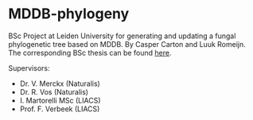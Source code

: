 # MDDB-phylogeny
BSc Project at Leiden University for generating and updating a fungal phylogenetic tree based on MDDB.
By Casper Carton and Luuk Romeijn. The corresponding BSc thesis can be found [here](https://www.universiteitleiden.nl/en/science/computer-science). 

Supervisors:
* Dr. V. Merckx (Naturalis)
* Dr. R. Vos (Naturalis)
* I. Martorelli MSc (LIACS)
* Prof. F. Verbeek (LIACS)
